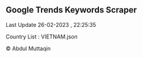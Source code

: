

## Google Trends Keywords Scraper 
 
Last Update 26-02-2023 , 22:25:35

Country List :
VIETNAM.json



© Abdul Muttaqin 
